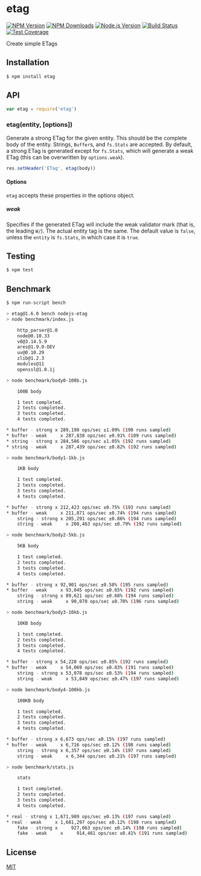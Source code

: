 # etag

[![NPM Version][npm-image]][npm-url]
[![NPM Downloads][downloads-image]][downloads-url]
[![Node.js Version][node-version-image]][node-version-url]
[![Build Status][travis-image]][travis-url]
[![Test Coverage][coveralls-image]][coveralls-url]

Create simple ETags

## Installation

```sh
$ npm install etag
```

## API

```js
var etag = require('etag')
```

### etag(entity, [options])

Generate a strong ETag for the given entity. This should be the complete
body of the entity. Strings, `Buffer`s, and `fs.Stats` are accepted. By
default, a strong ETag is generated except for `fs.Stats`, which will
generate a weak ETag (this can be overwritten by `options.weak`).

```js
res.setHeader('ETag', etag(body))
```

#### Options

`etag` accepts these properties in the options object.

##### weak

Specifies if the generated ETag will include the weak validator mark (that
is, the leading `W/`). The actual entity tag is the same. The default value
is `false`, unless the `entity` is `fs.Stats`, in which case it is `true`.

## Testing

```sh
$ npm test
```

## Benchmark

```bash
$ npm run-script bench

> etag@1.6.0 bench nodejs-etag
> node benchmark/index.js

    http_parser@1.0
    node@0.10.33
    v8@3.14.5.9
    ares@1.9.0-DEV
    uv@0.10.29
    zlib@1.2.3
    modules@11
    openssl@1.0.1j

> node benchmark/body0-100b.js

    100B body

    1 test completed.
    2 tests completed.
    3 tests completed.
    4 tests completed.

* buffer - strong x 289,198 ops/sec ±1.09% (190 runs sampled)
* buffer - weak     x 287,838 ops/sec ±0.91% (189 runs sampled)
* string - strong x 284,586 ops/sec ±1.05% (192 runs sampled)
* string - weak     x 287,439 ops/sec ±0.82% (192 runs sampled)

> node benchmark/body1-1kb.js

    1KB body

    1 test completed.
    2 tests completed.
    3 tests completed.
    4 tests completed.

* buffer - strong x 212,423 ops/sec ±0.75% (193 runs sampled)
* buffer - weak     x 211,871 ops/sec ±0.74% (194 runs sampled)
    string - strong x 205,291 ops/sec ±0.86% (194 runs sampled)
    string - weak     x 208,463 ops/sec ±0.79% (192 runs sampled)

> node benchmark/body2-5kb.js

    5KB body

    1 test completed.
    2 tests completed.
    3 tests completed.
    4 tests completed.

* buffer - strong x 92,901 ops/sec ±0.58% (195 runs sampled)
* buffer - weak     x 93,045 ops/sec ±0.65% (192 runs sampled)
    string - strong x 89,621 ops/sec ±0.68% (194 runs sampled)
    string - weak     x 90,070 ops/sec ±0.70% (196 runs sampled)

> node benchmark/body3-10kb.js

    10KB body

    1 test completed.
    2 tests completed.
    3 tests completed.
    4 tests completed.

* buffer - strong x 54,220 ops/sec ±0.85% (192 runs sampled)
* buffer - weak     x 54,069 ops/sec ±0.83% (191 runs sampled)
    string - strong x 53,078 ops/sec ±0.53% (194 runs sampled)
    string - weak     x 53,849 ops/sec ±0.47% (197 runs sampled)

> node benchmark/body4-100kb.js

    100KB body

    1 test completed.
    2 tests completed.
    3 tests completed.
    4 tests completed.

* buffer - strong x 6,673 ops/sec ±0.15% (197 runs sampled)
* buffer - weak     x 6,716 ops/sec ±0.12% (198 runs sampled)
    string - strong x 6,357 ops/sec ±0.14% (197 runs sampled)
    string - weak     x 6,344 ops/sec ±0.21% (197 runs sampled)

> node benchmark/stats.js

    stats

    1 test completed.
    2 tests completed.
    3 tests completed.
    4 tests completed.

* real - strong x 1,671,989 ops/sec ±0.13% (197 runs sampled)
* real - weak     x 1,681,297 ops/sec ±0.12% (198 runs sampled)
    fake - strong x     927,063 ops/sec ±0.14% (198 runs sampled)
    fake - weak     x     914,461 ops/sec ±0.41% (191 runs sampled)
```

## License

[MIT](LICENSE)

[npm-image]: https://img.shields.io/npm/v/etag.svg
[npm-url]: https://npmjs.org/package/etag
[node-version-image]: https://img.shields.io/node/v/etag.svg
[node-version-url]: http://nodejs.org/download/
[travis-image]: https://img.shields.io/travis/jshttp/etag/master.svg
[travis-url]: https://travis-ci.org/jshttp/etag
[coveralls-image]: https://img.shields.io/coveralls/jshttp/etag/master.svg
[coveralls-url]: https://coveralls.io/r/jshttp/etag?branch=master
[downloads-image]: https://img.shields.io/npm/dm/etag.svg
[downloads-url]: https://npmjs.org/package/etag
